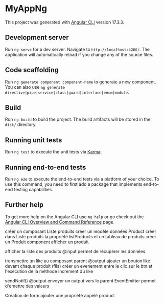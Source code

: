 # MyAppNg

This project was generated with [Angular CLI](https://github.com/angular/angular-cli) version 17.3.3.

## Development server

Run `ng serve` for a dev server. Navigate to `http://localhost:4200/`. The application will automatically reload if you change any of the source files.

## Code scaffolding

Run `ng generate component component-name` to generate a new component. You can also use `ng generate directive|pipe|service|class|guard|interface|enum|module`.

## Build

Run `ng build` to build the project. The build artifacts will be stored in the `dist/` directory.

## Running unit tests

Run `ng test` to execute the unit tests via [Karma](https://karma-runner.github.io).

## Running end-to-end tests

Run `ng e2e` to execute the end-to-end tests via a platform of your choice. To use this command, you need to first add a package that implements end-to-end testing capabilities.

## Further help

To get more help on the Angular CLI use `ng help` or go check out the [Angular CLI Overview and Command Reference](https://angular.io/cli) page.

créer un composant Liste produits
créer un modèle données Product
créer dans Liste produits la propriété listProducts et un tableau de produits
créer un Produit component
afficher un produit

afficher la liste des produits
@input permet de récupérer les données

transmettre un like au composant parent
@output
ajouter un bouton like devant chaque produit (fils)
créer un evenement entre le clic sur le btn et l'execution de la méthode increment du like

sendNotif()
@output envoyer un output vers le parent
EventEmitter permet d'emettre des valeurs

Création de form
ajouter une propriété appelé product
